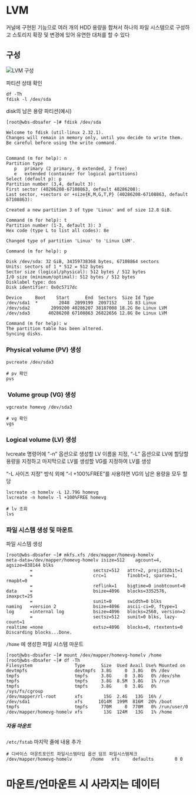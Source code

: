 # LVM 
커널에 구현된 기능으로 여러 개의 HDD 용량을 합쳐서 하나의 파일 시스템으로 구성하고 스토리지 확장 및 변경에 있어 유연한 대처를 할 수 있다

## 구성
![LVM 구성](<../images/LVM_구성.png>)


파티션 상태 확인
```shell
df -Th
fdisk -l /dev/sda
```

disk의 남은 용량 파티션(예시)
```shell
[root@wbs-dbsafer ~]# fdisk /dev/sda

Welcome to fdisk (util-linux 2.32.1).
Changes will remain in memory only, until you decide to write them.
Be careful before using the write command.


Command (m for help): n
Partition type
   p   primary (2 primary, 0 extended, 2 free)
   e   extended (container for logical partitions)
Select (default p): p
Partition number (3,4, default 3):
First sector (40286208-67108863, default 40286208):
Last sector, +sectors or +size{K,M,G,T,P} (40286208-67108863, default 67108863):

Created a new partition 3 of type 'Linux' and of size 12.8 GiB.

Command (m for help): t
Partition number (1-3, default 3): 3
Hex code (type L to list all codes): 8e

Changed type of partition 'Linux' to 'Linux LVM'.

Command (m for help): p

Disk /dev/sda: 32 GiB, 34359738368 bytes, 67108864 sectors
Units: sectors of 1 * 512 = 512 bytes
Sector size (logical/physical): 512 bytes / 512 bytes
I/O size (minimum/optimal): 512 bytes / 512 bytes
Disklabel type: dos
Disk identifier: 0x0c5717dc

Device     Boot    Start      End  Sectors  Size Id Type
/dev/sda1  *        2048  2099199  2097152    1G 83 Linux
/dev/sda2        2099200 40286207 38187008 18.2G 8e Linux LVM
/dev/sda3       40286208 67108863 26822656 12.8G 8e Linux LVM

Command (m for help): w
The partition table has been altered.
Syncing disks.
```


### Physical volume (PV) 생성
```shell
pvcreate /dev/sda3

# pv 확인
pvs
```

###  Volume group (VG) 생성
```shell
vgcreate homevg /dev/sda3

# vg 확인
vgs
```

### Logical volume (LV) 생성
lvcreate 명령어에 “-n” 옵션으로 생성할 LV 이름을 지정, “-L” 옵션으로 LV에 할당할 용량을 지정하고 마지막으로 LV를 생성할 VG를 지정하여 LV를 생성

“-L 사이즈 지정” 방식 외에 “-l +100%FREE”를 사용하면 VG의 남은 용량을 모두 할당
```shell
lvcreate -n homelv -L 12.79G homevg
lvcreate -n homelv -l +100%FREE homevg

# lv 조회
lvs 
```


### 파일 시스템 생성 및 마운트
파일 시스템 생성
```shell
[root@wbs-dbsafer ~]# mkfs.xfs /dev/mapper/homevg-homelv
meta-data=/dev/mapper/homevg-homelv isize=512    agcount=4, agsize=838144 blks
         =                       sectsz=512   attr=2, projid32bit=1
         =                       crc=1        finobt=1, sparse=1, rmapbt=0
         =                       reflink=1    bigtime=0 inobtcount=0
data     =                       bsize=4096   blocks=3352576, imaxpct=25
         =                       sunit=0      swidth=0 blks
naming   =version 2              bsize=4096   ascii-ci=0, ftype=1
log      =internal log           bsize=4096   blocks=2560, version=2
         =                       sectsz=512   sunit=0 blks, lazy-count=1
realtime =none                   extsz=4096   blocks=0, rtextents=0
Discarding blocks...Done.
```

`/home` 에 생성한 파일 시스템 마운트
```shell
[root@wbs-dbsafer ~]# mount /dev/mapper/homevg-homelv /home
[root@wbs-dbsafer ~]# df -Th
Filesystem                Type      Size  Used Avail Use% Mounted on
devtmpfs                  devtmpfs  3.8G     0  3.8G   0% /dev
tmpfs                     tmpfs     3.8G     0  3.8G   0% /dev/shm
tmpfs                     tmpfs     3.8G  8.5M  3.8G   1% /run
tmpfs                     tmpfs     3.8G     0  3.8G   0% /sys/fs/cgroup
/dev/mapper/rl-root       xfs        15G  2.4G   13G  16% /
/dev/sda1                 xfs      1014M  199M  816M  20% /boot
tmpfs                     tmpfs     770M     0  770M   0% /run/user/0
/dev/mapper/homevg-homelv xfs        13G  124M   13G   1% /home
```

##### 자동 마운트
`/etc/fstab` 마지막 줄에 내용 추가

```shell
# 디바이스 마운트포인트 파일시스템타입 옵션 덤프 파일시스템체크
/dev/mapper/homevg-homelv       /home   xfs     defaults        0 0

```


# 마운트/언마운트 시 사라지는 데이터 
